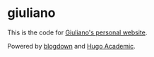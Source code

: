 # giuliano

<base target="_blank">

This is the code for [Giuliano's personal website](https://giulianonetto.netlify.app/).

Powered by [blogdown](https://bookdown.org/yihui/blogdown/) and [Hugo Academic](https://themes.gohugo.io/academic/).
